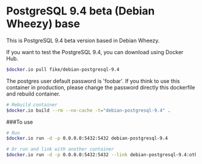 # PostgreSQL 9.4 beta (Debian Wheezy) base

This is PostgreSQL 9.4 beta version based in Debian Wheezy.

If you want to test the PostgreSQL 9.4, you can download using Docker Hub.

```bash
$docker.io pull fike/debian-postgresql-9.4
```

The postgres user default password is 'foobar'. If you think to use this 
container in production, please change the password directly this dockerfile 
and rebuild container.

```bash
# Rebuild container
$docker.io build --rm --no-cache -t="debian-postgresql-9.4" .
```
###To use

```bash
# Run 
$docker.io run -d -p 0.0.0.0:5432:5432 debian-postgresql-9.4

# Or run and link with another container
$docker.io run -d -p 0.0.0.0:5432:5432 --link debian-postgresql-9.4:other_container
```
